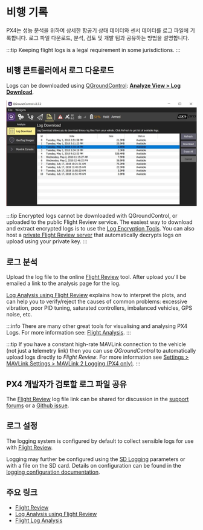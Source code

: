 # 비행 기록

PX4는 성능 분석을 위하여 상세한 항공기 상태 데이터와 센서 데이터를 로그 파일에 기록합니다.
로그 파일 다운로드, 분석, 검토 및 개발 팀과 공유하는 방법을 설명합니다.

:::tip
Keeping flight logs is a legal requirement in some jurisdictions.
:::

## 비행 콘트롤러에서 로그 다운로드

Logs can be downloaded using [QGroundControl](http://qgroundcontrol.com/): **[Analyze View > Log Download](https://docs.qgroundcontrol.com/master/en/qgc-user-guide/analyze_view/log_download.html)**.

![Flight Log Download](../../assets/qgc/analyze/log_download.jpg)

:::tip
Encrypted logs cannot be downloaded with QGroundControl, or uploaded to the public Flight Review service.
The easiest way to download and extract encrypted logs is to use the [Log Encryption Tools](../dev_log/log_encryption.md).
You can also host a [private Flight Review server](../dev_log/log_encryption.md#flight-review-encrypted-logs) that automatically decrypts logs on upload using your private key.
:::

## 로그 분석

Upload the log file to the online [Flight Review](http://logs.px4.io) tool.
After upload you'll be emailed a link to the analysis page for the log.

[Log Analysis using Flight Review](../log/flight_review.md) explains how to interpret the plots, and can help you to verify/reject the causes of common problems: excessive vibration, poor PID tuning, saturated controllers, imbalanced vehicles, GPS noise, etc.

:::info
There are many other great tools for visualising and analysing PX4 Logs.
For more information see: [Flight Analysis](../dev_log/flight_log_analysis.md).
:::

:::tip
If you have a constant high-rate MAVLink connection to the vehicle (not just a telemetry link) then you can use _QGroundControl_ to automatically upload logs directly to _Flight Review_.
For more information see [Settings > MAVLink Settings > MAVLink 2 Logging (PX4 only)](https://docs.qgroundcontrol.com/master/en/qgc-user-guide/settings_view/mavlink.html#logging).
:::

## PX4 개발자가 검토할 로그 파일 공유

The [Flight Review](http://logs.px4.io) log file link can be shared for discussion in the [support forums](../contribute/support.md#forums-and-chat) or a [Github issue](../index.md#reporting-bugs-issues).

## 로그 설정

The logging system is configured by default to collect sensible logs for use with [Flight Review](http://logs.px4.io).

Logging may further be configured using the [SD Logging](../advanced_config/parameter_reference.md#sd-logging) parameters or with a file on the SD card.
Details on configuration can be found in the [logging configuration documentation](../dev_log/logging.md#configuration).

## 주요 링크

- [Flight Review](http://logs.px4.io)
- [Log Analysis using Flight Review](../log/flight_review.md)
- [Flight Log Analysis](../dev_log/flight_log_analysis.md)
